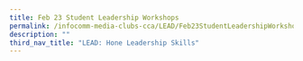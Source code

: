 ```yaml
---
title: Feb 23 Student Leadership Workshops
permalink: /infocomm-media-clubs-cca/LEAD/Feb23StudentLeadershipWorkshops/
description: ""
third_nav_title: "LEAD: Hone Leadership Skills"
---
```

